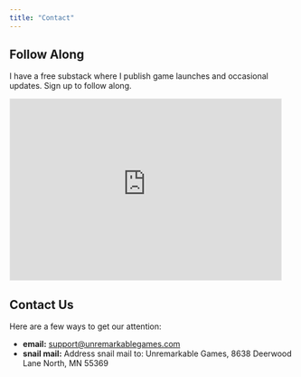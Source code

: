 ```yaml
---
title: "Contact"
---
```


## Follow Along
I have a free substack where I publish game launches and occasional updates. Sign up to follow along.

<iframe src="https://unremarkablegames.substack.com/embed" width="480" height="320" style="border:1px solid #EEE; background:white;" frameborder="0" scrolling="no"></iframe>

## Contact Us
Here are a few ways to get our attention:

* **email:** support@unremarkablegames.com
* **snail mail:** Address snail mail to: Unremarkable Games, 8638 Deerwood Lane North, MN 55369


